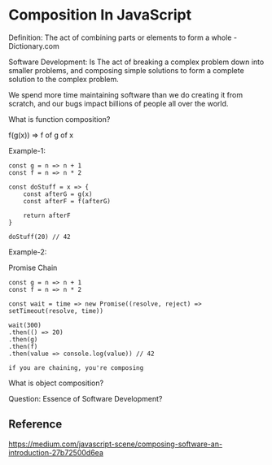 # Composition In JavaScript

Definition: The act of combining parts or elements to form a whole - Dictionary.com

Software Development: Is The act of breaking a complex problem down into smaller problems, and composing simple solutions to form a complete solution to the complex problem.

We spend more time maintaining software than we do creating it from scratch, and our bugs impact billions of people all over the world.

What is function composition?

f(g(x)) => f of g of x

Example-1: 
```
const g = n => n + 1
const f = n => n * 2

const doStuff = x => {
    const afterG = g(x)
    const afterF = f(afterG)

    return afterF
}

doStuff(20) // 42
```

Example-2:

Promise Chain
```
const g = n => n + 1
const f = n => n * 2

const wait = time => new Promise((resolve, reject) => setTimeout(resolve, time))

wait(300)
.then(() => 20)
.then(g)
.then(f)
.then(value => console.log(value)) // 42
```

`if you are chaining, you're composing`


What is object composition?



Question: Essence of Software Development?


## Reference

https://medium.com/javascript-scene/composing-software-an-introduction-27b72500d6ea
